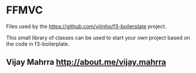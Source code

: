 # FFMVC

Files used by the https://github.com/vijinho/f3-boilerplate project.

This small library of classes can be used to start your own project based on the code in
f3-boilerplate.

Vijay Mahrra
http://about.me/vijay.mahrra
----
